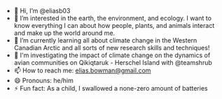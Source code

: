 - 👋 Hi, I’m @eliasb03
- 👀 I’m interested in the earth, the environment, and ecology. I want to know everything I can about how people, plants, and animals interact and make up the world around me.
- 🌱 I’m currently learning all about climate change in the Western Canadian Arctic and all sorts of new research skills and techniques!
- 🧪 I'm investigating the impact of climate change on the dynamics of avian communities on Qikiqtaruk - Herschel Island with @teamshrub
- 📫 How to reach me: elias.bowman@gmail.com
- 😄 Pronouns: he/him
- ⚡ Fun fact: As a child, I swallowed a none-zero amount of batteries

<!---
eliasb03/eliasb03 is a ✨ special ✨ repository because its `README.md` (this file) appears on your GitHub profile.
You can click the Preview link to take a look at your changes.
--->
